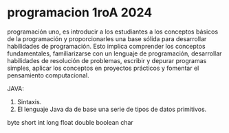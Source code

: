 # programacion 1roA 2024
programación uno, es introducir a los estudiantes a los conceptos básicos de la programación y proporcionarles una base sólida para desarrollar habilidades de programación. Esto implica comprender los conceptos fundamentales, familiarizarse con un lenguaje de programación, desarrollar habilidades de resolución de problemas, escribir y depurar programas simples, aplicar los conceptos en proyectos prácticos y fomentar el pensamiento computacional.

JAVA:
1. Sintaxis.
2. El lenguaje Java da de base una serie de tipos de datos primitivos.

byte
short
int
long
float
double
boolean
char
